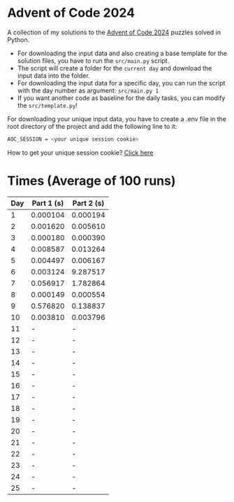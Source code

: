 # Advent of Code 2024

A collection of my solutions to the [Advent of Code 2024](https://adventofcode.com/2024) puzzles solved in Python.

- For downloading the input data and also creating a base template for the solution files, you have to run the `src/main.py` script.
- The script will create a folder for the `current day` and download the input data into the folder.
- For downloading the input data for a specific day, you can run the script with the day number as argument: `src/main.py 1`
- If you want another code as baseline for the daily tasks, you can modify the `src/template.py`!

For downloading your unique input data, you have to create a .env file in the root directory of the project and add the following line to it:

```bash
AOC_SESSION = <your unique session cookie>
```

How to get your unique session cookie? [Click here](https://github.com/wimglenn/advent-of-code-wim/issues/1)

# Times (Average of 100 runs)

| Day | Part 1 (s) | Part 2 (s) |
| --- | ------ | ------ |
| 1   | 0.000104      | 0.000194      |
| 2   | 0.001620      | 0.005610      |
| 3   | 0.000180      | 0.000390      |
| 4   | 0.008587      | 0.013264      |
| 5   | 0.004497      | 0.006167      |
| 6   | 0.003124      | 9.287517      |
| 7   | 0.056917      | 1.782864      |
| 8   | 0.000149      | 0.000554      |
| 9   | 0.576820      | 0.138837      |
| 10   | 0.003810      | 0.003796      |
| 11  | -      | -      |
| 12  | -      | -      |
| 13  | -      | -      |
| 14  | -      | -      |
| 15  | -      | -      |
| 16  | -      | -      |
| 17  | -      | -      |
| 18  | -      | -      |
| 19  | -      | -      |
| 20  | -      | -      |
| 21  | -      | -      |
| 22  | -      | -      |
| 23  | -      | -      |
| 24  | -      | -      |
| 25  | -      | -      |
